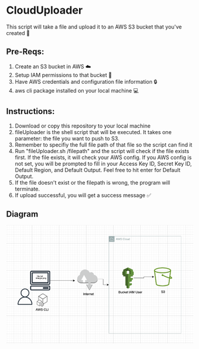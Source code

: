 # CloudUploader
This script will take a file and upload it to an AWS S3 bucket that you've created :facepunch:

## Pre-Reqs:
1. Create an S3 bucket in AWS :cloud:
2. Setup IAM permissions to that bucket :bust_in_silhouette:
3. Have AWS credentials and configuration file information :lock:
3. aws cli package installed on your local machine :computer:

## Instructions:
1. Download or copy this repository to your local machine
2. fileUploader is the shell script that will be executed. It takes one parameter: the file you want to push to S3.
3. Remember to specifiy the full file path of that file so the script can find it
4. Run "fileUploader.sh /filepath" and the script will check if the file exists first. If the file exists, it will check your AWS config. If you AWS config is not set, you will be prompted to fill in your Access Key ID, Secret Key ID, Default Region, and Default Output. Feel free to hit enter for Default Output. 
5. If the file doesn't exist or the filepath is wrong, the program will terminate.
6. If upload successful, you will get a success message :white_check_mark:

## Diagram
![High Level Architecture](diagram.png)